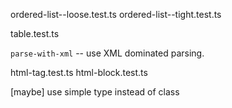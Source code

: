ordered-list--loose.test.ts
ordered-list--tight.test.ts

table.test.ts

`parse-with-xml` -- use XML dominated parsing.

html-tag.test.ts
html-block.test.ts

[maybe] use simple type instead of class
